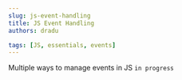```yaml
---
slug: js-event-handling
title: JS Event Handling
authors: dradu

tags: [JS, essentials, events]
---
```



Multiple ways to manage events in JS `in progress`

